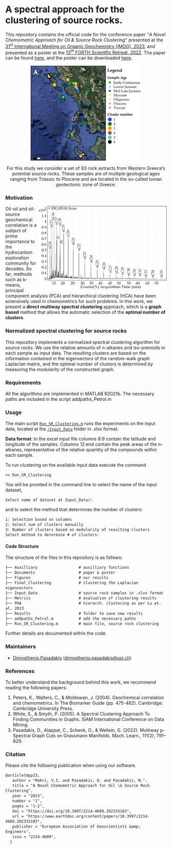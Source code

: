 # A spectral approach for the clustering of source rocks.

This repository contains the official code for the conference paper "*A Novel Chemometric Approach for Oil & Source Rock Clustering*" presented at the [31<sup>st</sup> International Meeting on Organic Geochemistry (IMOG), 2023](https://eaog.org/https-imog-eaog-org/), and presented as a poster at the [13<sup>th</sup> FORTH Scientific Retreat, 2022](https://www.forth.gr/13th-forth-retreat/index.html). The paper can be found [here]( https://doi.org/10.3997/2214-4609.202333183), and the poster can be downloaded [here](Documents/Forth_Retreat_Poster.pdf).

<p align="center">
  <img align="middle" src="Figures/map_locations.jpeg" alt="Location of samples" width="350"/>
</p>
<center>
For this study we consider a set of 83 rock extracts from Western Greece’s potential source rocks. These samples are of multiple geological ages ranging from Triassic to Pliocene and are located in the so-called Ionian geotectonic zone of Greece.
</center>

### Motivation

<img align="right" src="Figures/Chromatograph.png" width="400" />

Oil-oil and oil-source geochemical correlation is a subject of prime importance to the hydrocarbon exploration community for decades. So far, methods such as k-means, principal component analysis (PCA) and hierarchical clustering (HCA) have been extensively used in chemometrics for such problems. In this work, we present a **direct multiway spectral clustering** approach, which is a **graph based** method that allows the automatic selection of the **optimal number of clusters**.


### Normalized spectral clustering for source rocks

This repository implements a normalized spectral clustering algorithm for source rocks. We use  the relative amounts of n-alkanes and iso-prenoids in each sample as input data. The 
resulting clusters are based on the information contained in the eigenvectors of the random-walk graph Laplacian matrix, and the optimal number of clusters is determined by measuring the modularity of the constructed graph.
  
### Requirements
All the algorithms are implemented in MATLAB R2021b. The necessary paths are included in the script addpaths_Petrol.m

### Usage

The main script [`Run_SR_Clustering.m`](Run_SR_Clustering.m) runs the experiments on the input data, located at the [`/Input_Data`](Input_Data/) folder in .xlsx format.

**Data format**: In the excel input file columns 8:9 contain the latitude and longitude of the samples. Columns 12:end contain the peak areas of the n-alkanes, representative of the relative quantity of the compounds within each sample.

To run clustering on the available input data execute the command
```
>> Run_SR_Clustering
```

You will be promted in the command line to select the name of the input dataset,
```
Select name of dataset at Input_Data/:
```

and to select the method that determines the number of clusters:
```
1: Selection based on columns 
2: Select num of clusters manually 
3: Number of clusters based on modularity of resulting clusters 
Select method to determine # of clusters:
```
#### Code Structure

The structure of the files in this repository is as follows:
```
├── Auxilliary                  # auxilliary functions
├── Documents                   # paper & poster
├── Figures                     # our results
├── Final_Clustering            # clustering the Laplacian eigenvectors
├── Input_Data                  # source rock samples in .xlxs format
├── Metrics                     # evaluation of clustering results
├── PHA                         # hierarch. clustering as per Lu et. al. 2013
├── Results                     # folder to save new results
├── addpaths_Petrol.m           # add the necessary paths
├── Run_SR_Clustering.m         # main file, source rock clustering
```

Further details are documented within the code.

<!-- ### Acknowledgements
 -->

### Maintainers
- [Dimosthenis Pasadakis](https://dmspas.github.io/) ([dimosthenis.pasadakis@usi.ch](mailto:dimosthenis.pasadakis@usi.ch))

### References
To better understand the background behind this work, we recommend reading the following papers:
1. Peters, K., Walters, C., & Moldowan, J. (2004). Geochemical correlation and chemometrics. In The Biomarker Guide (pp. 475-482). Cambridge: Cambridge University Press.
2. White, S., & Smyth, P. (2005). A Spectral Clustering Approach To Finding Communities in Graphs. SIAM International Conference on Data Mining.
3. Pasadakis, D., Alappat, C., Schenk, O., & Wellein, G. (2022). Multiway p-Spectral Graph Cuts on Grassmann Manifolds. Mach. Learn., 111(2), 791–829.


### Citation

Please cite the following publication when using our software.
```
@article{mpp23,
   author = "Makri, V.I. and Pasadakis, D. and Pasadakis, N.",
   title = "A Novel Chemometric Approach for Oil \& Source Rock Clustering", 
   year = "2023",
   number = "1",
   pages = "1-2",
   doi = "https://doi.org/10.3997/2214-4609.202333183",
   url = "https://www.earthdoc.org/content/papers/10.3997/2214-4609.202333183",
   publisher = "European Association of Geoscientists &amp; Engineers",
   issn = "2214-4609",
  }
```
